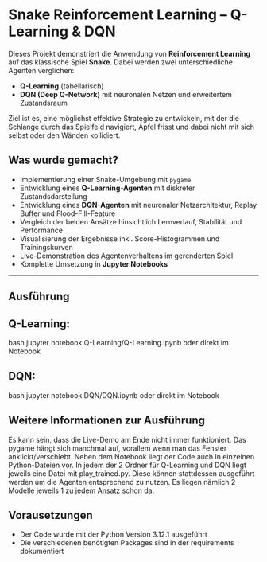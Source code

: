 # Snake Reinforcement Learning – Q-Learning & DQN

Dieses Projekt demonstriert die Anwendung von **Reinforcement Learning** auf das klassische Spiel **Snake**. Dabei werden zwei unterschiedliche Agenten verglichen:

- **Q-Learning** (tabellarisch)
- **DQN (Deep Q-Network)** mit neuronalen Netzen und erweitertem Zustandsraum

Ziel ist es, eine möglichst effektive Strategie zu entwickeln, mit der die Schlange durch das Spielfeld navigiert, Äpfel frisst und dabei nicht mit sich selbst oder den Wänden kollidiert.

## Was wurde gemacht?

- Implementierung einer Snake-Umgebung mit `pygame`
- Entwicklung eines **Q-Learning-Agenten** mit diskreter Zustandsdarstellung
- Entwicklung eines **DQN-Agenten** mit neuronaler Netzarchitektur, Replay Buffer und Flood-Fill-Feature
- Vergleich der beiden Ansätze hinsichtlich Lernverlauf, Stabilität und Performance
- Visualisierung der Ergebnisse inkl. Score-Histogrammen und Trainingskurven
- Live-Demonstration des Agentenverhaltens im gerenderten Spiel
- Komplette Umsetzung in **Jupyter Notebooks**

---

## Ausführung

## Q-Learning:

bash
jupyter notebook Q-Learning/Q-Learning.ipynb
oder direkt im Notebook

## DQN:

bash
jupyter notebook DQN/DQN.ipynb
oder direkt im Notebook

## Weitere Informationen zur Ausführung

Es kann sein, dass die Live-Demo am Ende nicht immer funktioniert.
Das pygame hängt sich manchmal auf, vorallem wenn man das Fenster anklickt/verschiebt.
Neben dem Notebook liegt der Code auch in einzelnen Python-Dateien vor.
In jedem der 2 Ordner für Q-Learning und DQN liegt jeweils eine Datei mit play_trained.py.
Diese können stattdessen ausgeführt werden um die Agenten entsprechend zu nutzen.
Es liegen nämlich 2 Modelle jeweils 1 zu jedem Ansatz schon da.

## Vorausetzungen

- Der Code wurde mit der Python Version 3.12.1 ausgeführt
- Die verschiedenen benötigten Packages sind in der requirements dokumentiert
